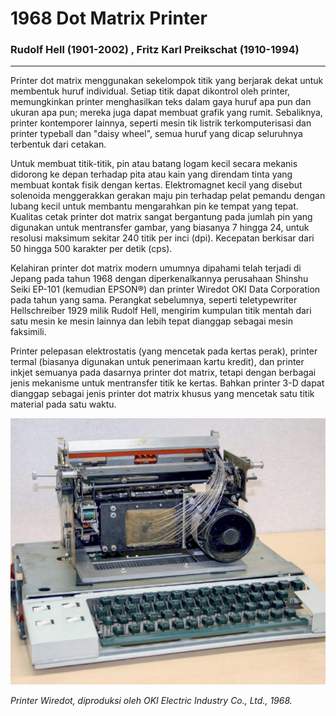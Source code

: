 # __1968 Dot Matrix Printer__
### __Rudolf Hell__ (1901-2002) __, Fritz Karl Preikschat__ (1910-1994)
___
Printer dot matrix menggunakan sekelompok titik yang berjarak dekat untuk membentuk huruf individual. Setiap titik dapat dikontrol oleh printer, memungkinkan printer menghasilkan teks dalam gaya huruf apa pun dan ukuran apa pun; mereka juga dapat membuat grafik yang rumit. Sebaliknya, printer kontemporer lainnya, seperti mesin tik listrik terkomputerisasi dan printer typeball dan "daisy wheel", semua huruf yang dicap seluruhnya terbentuk dari cetakan.

Untuk membuat titik-titik, pin atau batang logam kecil secara mekanis didorong ke depan terhadap pita atau kain yang direndam tinta yang membuat kontak fisik dengan kertas. Elektromagnet kecil yang disebut solenoida menggerakkan gerakan maju pin terhadap pelat pemandu dengan lubang kecil untuk membantu mengarahkan pin ke tempat yang tepat. Kualitas cetak printer dot matrix sangat bergantung pada jumlah pin yang digunakan untuk mentransfer gambar, yang biasanya 7 hingga 24, untuk resolusi maksimum sekitar 240 titik per inci (dpi). Kecepatan berkisar dari 50 hingga 500 karakter per detik (cps).

Kelahiran printer dot matrix modern umumnya dipahami telah terjadi di Jepang pada tahun 1968 dengan diperkenalkannya perusahaan Shinshu Seiki EP-101 (kemudian EPSON®) dan printer Wiredot OKI Data Corporation pada tahun yang sama. Perangkat sebelumnya, seperti teletypewriter Hellschreiber 1929 milik Rudolf Hell, mengirim kumpulan titik mentah dari satu mesin ke mesin lainnya dan lebih tepat dianggap sebagai mesin faksimili.

Printer pelepasan elektrostatis (yang mencetak pada kertas perak), printer termal (biasanya digunakan untuk penerimaan kartu kredit), dan printer inkjet semuanya pada dasarnya printer dot matrix, tetapi dengan berbagai jenis mekanisme untuk mentransfer titik ke kertas. Bahkan printer 3-D dapat dianggap sebagai jenis printer dot matrix khusus yang mencetak satu titik material pada satu waktu.

![Printer Wiredot](res/Printer-Wiredot.jpg)

*Printer Wiredot, diproduksi oleh OKI Electric Industry Co., Ltd., 1968.*
